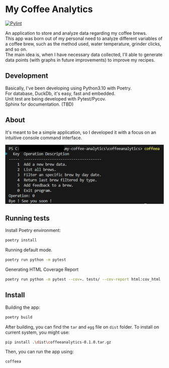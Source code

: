 # My Coffee Analytics

[![Pylint](https://github.com/DenysGonzaga/my-coffee-analytics/actions/workflows/pylint.yml/badge.svg)](https://github.com/DenysGonzaga/my-coffee-analytics/actions/workflows/pylint.yml)

An application to store and analyze data regarding my coffee brews. \
This app was born out of my personal need to analyze different variables of a coffee brew, such as the method used, water temperature, grinder clicks, and so on. \
The main idea is, when I have necessary data collected, I'll able to generate data points (with graphs in future improvements) to improve my recipes.

## Development

Basically, I've been developing using Python3.10 with Poetry. \
For database, DuckDb, it's easy, fast and embedded. \
Unit test are being developed with Pytest/Pycov. \
Sphinx for documentation. (TBD)

## About

It's meant to be a simple application, so I developed it with a focus on an intuitive console command interface.

![screen](assets/images/screen1.png?raw=true)

## Running tests

Install Poetry environment:

```bash
poetry install
```

Running default mode.

```bash
poetry run python -m pytest
```

Generating HTML Coverage Report

```bash
poetry run python -m pytest --cov=. tests/ --cov-report html:cov_html
```

## Install

Building the app:

```bash
poetry build
```

After building, you can find the `tar` and `egg` file on `dist` folder. To install on current system, you might use:

```bash
pip install .\dist\coffeeanalytics-0.1.0.tar.gz
```

Then, you can run the app using:

```bash
coffeea
```